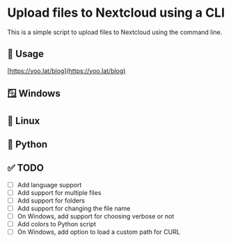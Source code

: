 # Upload files to Nextcloud using a CLI

This is a simple script to upload files to Nextcloud using the command line.

## 🚊 Usage

[https://yoo.lat/blog](https://yoo.lat/blog)

## 🪟 Windows

## 🐧 Linux

## 🐍 Python

## ✅ TODO

- [ ] Add language support
- [ ] Add support for multiple files
- [ ] Add support for folders
- [ ] Add support for changing the file name
- [ ] On Windows, add support for choosing verbose or not
- [ ] Add colors to Python script
- [ ] On Windows, add option to load a custom path for CURL